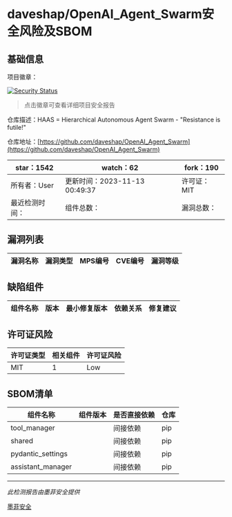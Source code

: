 # daveshap/OpenAI_Agent_Swarm安全风险及SBOM

## 基础信息

项目徽章：

[![Security Status](https://www.murphysec.com/platform3/v31/badge/1723770449517043712.svg)](https://www.murphysec.com/console/report/1723045521865527296/1723770449517043712)

> 点击徽章可查看详细项目安全报告

仓库描述：HAAS = Hierarchical Autonomous Agent Swarm - "Resistance is futile!"

仓库地址：[https://github.com/daveshap/OpenAI_Agent_Swarm](https://github.com/daveshap/OpenAI_Agent_Swarm)

| star：1542 | watch：62 | fork：190 |
| ----------- | -------------- | ------------ |
| 所有者：User | 更新时间：2023-11-13 00:49:37 | 许可证：MIT |
| 最近检测时间： | 组件总数： | 漏洞总数： |




## 漏洞列表

| 漏洞名称 | 漏洞类型 | MPS编号 | CVE编号 | 漏洞等级 |
| ------- | ------ | ------- | ------ | ----- |





## 缺陷组件

| 组件名称 | 版本 | 最小修复版本 | 依赖关系 | 修复建议 |
| -------- | ---- | ------------ | -------- | -------- |





## 许可证风险

| 许可证类型 | 相关组件 | 许可证风险 |
| ---------- | -------- | ---------- |
|MIT|1|Low|




## SBOM清单

| 组件名称 | 组件版本 | 是否直接依赖 | 仓库 |
| -------- | -------- | ------------ | ---- |
|tool_manager||间接依赖|pip|
|shared||间接依赖|pip|
|pydantic_settings||间接依赖|pip|
|assistant_manager||间接依赖|pip|


------

*此检测报告由墨菲安全提供*

[墨菲安全](www.murphysec.com)